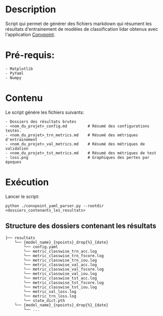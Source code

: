 # Description
Script qui permet de générer des fichiers markdown qui résument les résultats d'entrainement de modèles de classification lidar obtenus avec l'application [Convpoint](https://github.com/mpelchat04/ConvPoint).

# Pré-requis:   
```shell
- Matplotlib
- PyYaml
- Numpy
```  

# Contenu
Le script génère les fichiers suivants:  
```
- Dossiers des résultats brutes  
- <nom_du_projet>_config.md         # Résumé des configurations testés.  
- <nom_du_projet>_trn_metrics.md    # Résumé des métriques d'entrainement  
- <nom_du_projet>_val_metrics.md    # Résumé des métriques de validation   
- <nom_du_projet>_tst_metrics.md    # Résumé des métriques de test   
- loss.png                          # Graphiques des pertes par époques
```

# Exécution
Lancer le script:
```shell
python ./convpoint_yaml_parser.py --rootdir <dossiers_contenants_les_resultats>
```
## Structure des dossiers contenant les résultats
```
├── resultats
    └── {model_name}_{npoints}_drop{%}_{date}
        └── config.yaml
        └── metric_classwise_trn_acc.log
        └── metric_classwise_trn_fscore.log
        └── metric_classwise_trn_iou.log
        └── metric_classwise_val_acc.log
        └── metric_classwise_val_fscore.log
        └── metric_classwise_val_iou.log
        └── metric_classwise_tst_acc.log
        └── metric_classwise_tst_fscore.log
        └── metric_classwise_tst_iou.log
        └── metric_val_loss.log
        └── metric_trn_loss.log
        └── state_dict.pth
    └── {model_name}_{npoints}_drop{%}_{date}
        └── ...
```
